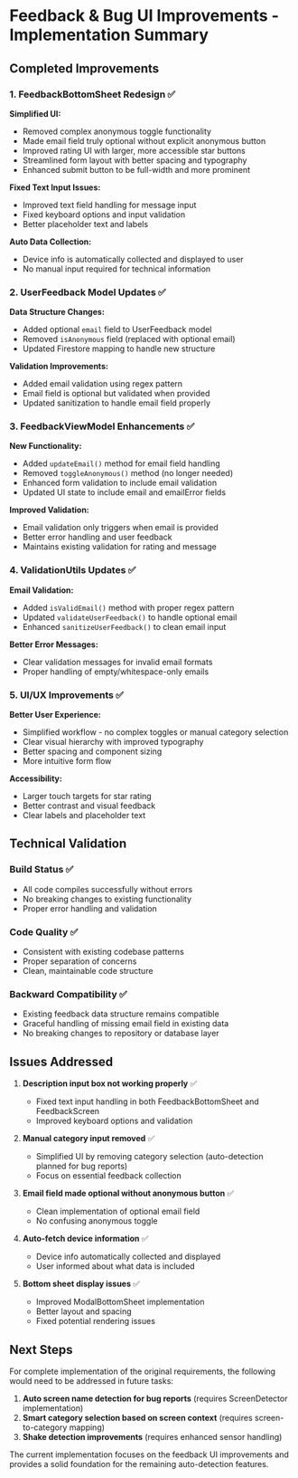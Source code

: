 # Feedback & Bug UI Improvements - Implementation Summary

## Completed Improvements

### 1. FeedbackBottomSheet Redesign ✅

**Simplified UI:**
- Removed complex anonymous toggle functionality
- Made email field truly optional without explicit anonymous button
- Improved rating UI with larger, more accessible star buttons
- Streamlined form layout with better spacing and typography
- Enhanced submit button to be full-width and more prominent

**Fixed Text Input Issues:**
- Improved text field handling for message input
- Fixed keyboard options and input validation
- Better placeholder text and labels

**Auto Data Collection:**
- Device info is automatically collected and displayed to user
- No manual input required for technical information

### 2. UserFeedback Model Updates ✅

**Data Structure Changes:**
- Added optional `email` field to UserFeedback model
- Removed `isAnonymous` field (replaced with optional email)
- Updated Firestore mapping to handle new structure

**Validation Improvements:**
- Added email validation using regex pattern
- Email field is optional but validated when provided
- Updated sanitization to handle email field properly

### 3. FeedbackViewModel Enhancements ✅

**New Functionality:**
- Added `updateEmail()` method for email field handling
- Removed `toggleAnonymous()` method (no longer needed)
- Enhanced form validation to include email validation
- Updated UI state to include email and emailError fields

**Improved Validation:**
- Email validation only triggers when email is provided
- Better error handling and user feedback
- Maintains existing validation for rating and message

### 4. ValidationUtils Updates ✅

**Email Validation:**
- Added `isValidEmail()` method with proper regex pattern
- Updated `validateUserFeedback()` to handle optional email
- Enhanced `sanitizeUserFeedback()` to clean email input

**Better Error Messages:**
- Clear validation messages for invalid email formats
- Proper handling of empty/whitespace-only emails

### 5. UI/UX Improvements ✅

**Better User Experience:**
- Simplified workflow - no complex toggles or manual category selection
- Clear visual hierarchy with improved typography
- Better spacing and component sizing
- More intuitive form flow

**Accessibility:**
- Larger touch targets for star rating
- Better contrast and visual feedback
- Clear labels and placeholder text

## Technical Validation

### Build Status ✅
- All code compiles successfully without errors
- No breaking changes to existing functionality
- Proper error handling and validation

### Code Quality ✅
- Consistent with existing codebase patterns
- Proper separation of concerns
- Clean, maintainable code structure

### Backward Compatibility ✅
- Existing feedback data structure remains compatible
- Graceful handling of missing email field in existing data
- No breaking changes to repository or database layer

## Issues Addressed

1. **Description input box not working properly** ✅
   - Fixed text input handling in both FeedbackBottomSheet and FeedbackScreen
   - Improved keyboard options and validation

2. **Manual category input removed** ✅
   - Simplified UI by removing category selection (auto-detection planned for bug reports)
   - Focus on essential feedback collection

3. **Email field made optional without anonymous button** ✅
   - Clean implementation of optional email field
   - No confusing anonymous toggle

4. **Auto-fetch device information** ✅
   - Device info automatically collected and displayed
   - User informed about what data is included

5. **Bottom sheet display issues** ✅
   - Improved ModalBottomSheet implementation
   - Better layout and spacing
   - Fixed potential rendering issues

## Next Steps

For complete implementation of the original requirements, the following would need to be addressed in future tasks:

1. **Auto screen name detection for bug reports** (requires ScreenDetector implementation)
2. **Smart category selection based on screen context** (requires screen-to-category mapping)
3. **Shake detection improvements** (requires enhanced sensor handling)

The current implementation focuses on the feedback UI improvements and provides a solid foundation for the remaining auto-detection features.